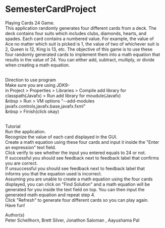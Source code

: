 # SemesterCardProject


Playing Cards 24 Game. <br>
This application randomly generates four different cards from a deck. The deck contains four suits which includes clubs, diamonds, hearts, and spades. Each card contains a numbered value. For example, the value of Ace no matter which suit is picked is 1, the value of two of whichever suit is 2, Queen is 12, King is 13, etc. The objective of this game is to use these four randomly generated cards to implement them into a math equation that results in the value of 24. You can either add, subtract, multiply, or divide when creating a math equation.<br>


<br>Direction to use program<br>
 Make sure you are using JDK9- <br>
  in Project  > Properties > Libraries > Compile add library for classpath(Javafx) > Run add library for moudule(Javafx)<br>
                           &nbsp > Run > VM options "--add-modules javafx.controls,javafx.base,javafx.fxml"<br>
                           &nbsp > Finish(click okay)<br>


<br>Tutorial<br>
Run the application.<br>
Recognize the value of each card displayed in the GUI.<br>
Create a math equation using these four cards and input it inside the "Enter an expression" text field.<br>
Click verify to see whether the input you entered equals to 24 or not.<br>
If successful you should see feedback next to feedback label that confirms you are correct.<br>
If unsuccessful you should see feedback next to feedback label that informs you that the equation used is incorrect.<br>
Assuming you are unable to create a math equation using the four cards displayed, you can click on "Find Solution" and a math equation will be generated for you inside the text field on top. You can then input the generated math equation and repeat step 4.<br>
Click "Refresh" to generate four different cards so you can play again.<br>
Have fun!<br>


Author(s)<br>
Peter Schellhorn, Brett Silver, Jonathon Saloman , Aayushama Pal
